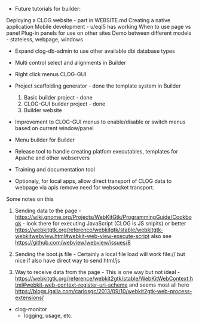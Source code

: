 - Future tutorials for builder:

Deploying a CLOG website - part in WEBSITE.md
Creating a native application
Mobile development - u/eql5 has working
When to use page vs panel
Plug-in panels for use on other sites
Demo between different models - stateless, webpage, windows

- Expand clog-db-admin to use other available dbi database types

- Multi control select and alignments in Builder

- Right click menus CLOG-GUI

- Project scaffolding generator - done the template system in Builder
    1) Basic builder project - done
    2) CLOG-GUI builder project - done
    3) Builder website

- Improvement to CLOG-GUI menus to enable/disable or switch menus based on current window/panel

- Menu builder for Builder

- Release tool to handle creating platfom executables, templates for Apache and other webservers

- Training and documentation tool

- Optionaly, for local apps, allow direct transport of CLOG data to webpage via apis
remove need for websocket transport.

Some notes on this
   1) Sending data to the page - https://wiki.gnome.org/Projects/WebKitGtk/ProgrammingGuide/Cookbook - look there for executing JavaScript (CLOG is JS snipits) or better https://webkitgtk.org/reference/webkitgtk/stable/webkitgtk-webkitwebview.html#webkit-web-view-execute-script  also see https://github.com/webview/webview/issues/8
   
   2) Sending the boot.js file - Certainly a local file load will work file:// but nice if also have direct way to send html/js

   3) Way to receive data from the page - This is one way but not ideal - https://webkitgtk.org/reference/webkit2gtk/stable/WebKitWebContext.html#webkit-web-context-register-uri-scheme and seems most all here https://blogs.igalia.com/carlosgc/2013/09/10/webkit2gtk-web-process-extensions/

- clog-monitor
  - logging, usage, etc.

